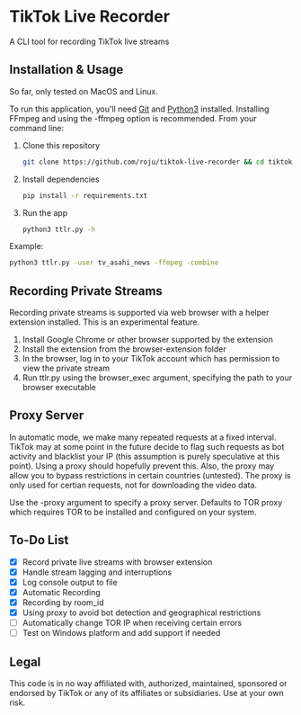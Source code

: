 # TikTok Live Recorder

A CLI tool for recording TikTok live streams

## Installation & Usage

So far, only tested on MacOS and Linux.

To run this application, you'll need [Git](https://git-scm.com) and [Python3](https://www.python.org/downloads/) installed. Installing FFmpeg and using the -ffmpeg option is recommended. From your command line:

1. Clone this repository

    ```bash
    git clone https://github.com/roju/tiktok-live-recorder && cd tiktok-live-recorder
    ```

2. Install dependencies

    ```bash
    pip install -r requirements.txt
    ```

3. Run the app

    ```bash
    python3 ttlr.py -h
    ```

Example:

```bash
python3 ttlr.py -user tv_asahi_news -ffmpeg -combine
```

## Recording Private Streams
  
Recording private streams is supported via web browser with a helper extension installed. This is an experimental feature.

1. Install Google Chrome or other browser supported by the extension
2. Install the extension from the browser-extension folder
3. In the browser, log in to your TikTok account which has permission to view the private stream
4. Run ttlr.py using the browser_exec argument, specifying the path to your browser executable

## Proxy Server

In automatic mode, we make many repeated requests at a fixed interval. TikTok may at some point in the future decide to flag such requests as bot activity and blacklist your IP (this assumption is purely speculative at this point). Using a proxy should hopefully prevent this. Also, the proxy may allow you to bypass restrictions in certain countries (untested). The proxy is only used for certian requests, not for downloading the video data.

Use the -proxy argument to specify a proxy server. Defaults to TOR proxy which requires TOR to be installed and configured on your system.

## To-Do List

- [x] Record private live streams with browser extension
- [x] Handle stream lagging and interruptions
- [x] Log console output to file
- [x] Automatic Recording
- [x] Recording by room_id
- [x] Using proxy to avoid bot detection and geographical restrictions
- [ ] Automatically change TOR IP when receiving certain errors
- [ ] Test on Windows platform and add support if needed

## Legal

This code is in no way affiliated with, authorized, maintained, sponsored or endorsed by TikTok or any of its affiliates or subsidiaries. Use at your own risk.

